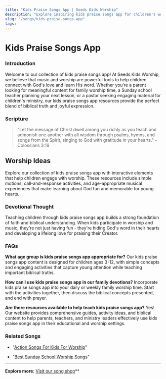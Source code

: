 ```yaml
---
title: "Kids Praise Songs App | Seeds Kids Worship"
description: "Explore inspiring kids praise songs app for children's worship and faith development. Biblical music resources for families and ministry."
slug: "/songs/kids-praise-songs-app"
tags:
---
```


# Kids Praise Songs App

### Introduction

Welcome to our collection of kids praise songs app! At Seeds Kids Worship, we believe that music and worship are powerful tools to help children connect with God's love and learn His word. Whether you're a parent looking for meaningful content for family worship time, a Sunday school teacher planning your next lesson, or a pastor seeking engaging material for children's ministry, our kids praise songs app resources provide the perfect blend of biblical truth and joyful expression.

### Scripture

> "Let the message of Christ dwell among you richly as you teach and admonish one another with all wisdom through psalms, hymns, and songs from the Spirit, singing to God with gratitude in your hearts." - Colossians 3:16

## Worship Ideas

Explore our collection of kids praise songs app with interactive elements that help children engage with worship. These resources include simple motions, call-and-response activities, and age-appropriate musical experiences that make learning about God fun and memorable for young hearts.

### Devotional Thought

Teaching children through kids praise songs app builds a strong foundation of faith and biblical understanding. When kids participate in worship and music, they're not just having fun - they're hiding God's word in their hearts and developing a lifelong love for praising their Creator.

### FAQs

**What age group is kids praise songs app appropriate for?**
Our kids praise songs app content is designed for children ages 3-12, with simple concepts and engaging activities that capture young attention while teaching important biblical truths.

**How can I use kids praise songs app in our family devotions?**
Incorporate kids praise songs app into your daily or weekly family worship time. Start with the activities together, then discuss the biblical concepts presented, and end with prayer.

**Are there resources available to help teach kids praise songs app?**
Yes! Our website provides comprehensive guides, activity ideas, and biblical content to help parents, teachers, and ministry leaders effectively use kids praise songs app in their educational and worship settings.

### Related Songs

- "[Action Songs For Kids For Worship](/songs/action-songs-for-kids-for-worship/)"

- "[Best Sunday School Worship Songs](/songs/best-sunday-school-worship-songs/)"

---

**Explore more:** [Visit our song shop](https://seedskidsworship.com/shop)**

<!-- Schema Markup -->
<script type="application/ld+json">
{
  "@context": "https://schema.org",
  "@type": "MusicRecording",
  "name": "Kids Praise Songs App",
  "byArtist": {
    "@type": "MusicGroup",
    "name": "Seeds Kids Worship"
  },
  "isFamilyFriendly": true,
  "url": "https://seedskidsworship.com/songs/kids-praise-songs-app/"
}
</script>